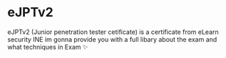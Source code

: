 # eJPTv2
eJPTv2 (Junior penetration tester cetificate) is a certificate from eLearn security INE im gonna provide you with a full libary about the exam and what techniques in Exam ✨
